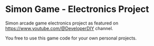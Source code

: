 # Simon Game - Electronics Project

Simon arcade game electronics project as featured on https://www.youtube.com/@DeveloperDIY channel.

You free to use this game code for your own personal projects.
